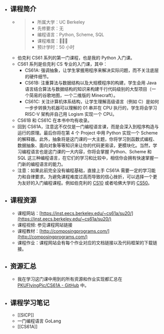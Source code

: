 - ## 课程简介
	- > * 所属大学：UC Berkeley
	  > * 先修要求：无
	  > * 编程语言：Python, Scheme, SQL
	  > * 课程难度：🌟🌟🌟
	  > * 预计学时：50 小时
	- 伯克利 CS61 系列的第一门课程，也是我的 Python 入门课。
	- CS61 系列是伯克利 CS 专业的入门课，其中：
		- CS61A: 强调抽象，让学生掌握用程序来解决实际问题，而不关注底层的硬件细节。
		- CS61B: 注重算法与数据结构以及大规模程序的构建，学生会用 Java 语言结合算法与数据结构的知识来构建千行代码级别的大型项目（一个简易的谷歌地图，一个二维版的 Minecraft）。
		- CS61C: 关注计算机体系结构，让学生理解高级语言（例如 C）是如何一步步转换为机器可以理解的 01 串并在 CPU 执行的，学生将会学习 RISC-V 架构并自己用 Logism 实现一个 CPU。
	- CS61B 和 CS61C 在本书中均有收录。
	- 回到 CS61A，注意这不仅仅是一门编程语言课，而是会深入到程序构造与运行的原理。最后你将在第 4 个 Project 中用 Python 实现一个 Scheme 的解释器。此外，抽象将是这门课的一大主题，你将学习到函数式编程、数据抽象、面向对象等等知识来让你的代码更易读，更模块化。当然，学习编程语言也是这门课的一大内容，你将会掌握 Python、Scheme 和 SQL 这三种编程语言，在它们的学习和比较中，相信你会拥有快速掌握一门新的编程语言的能力。
	- 注意：如果此前完全没有编程基础，直接上手 CS61A 需要一定的学习能力和自律要求。为避免课程难度过高而导致的信心挫折，可以选择一个更为友好的入门编程课程。例如伯克利的 [CS10](https://cs10.org/sp22/) 或者哈佛大学的 [CS50](https://csdiy.wiki/编程入门/CS50/)。
- ## 课程资源
	- 课程网站：[https://inst.eecs.berkeley.edu/~cs61a/su20/](https://inst.eecs.berkeley.edu/~cs61a/su20/)
	- 课程视频: 参见课程网站链接
	- 课程教材：[http://composingprograms.com/](http://composingprograms.com/)
	- 课程作业：课程网站会有每个作业对应的文档链接以及代码框架的下载链接。
- ## 资源汇总
	- 我在学习这门课中用到的所有资源和作业实现都汇总在 [PKUFlyingPic/CS61A - GitHub](https://github.com/PKUFlyingPig/CS61A) 中。
- ## 课程学习笔记
	- [[SICP]]
	- 一门编程语言 GoLang
	- [[CS61A]]